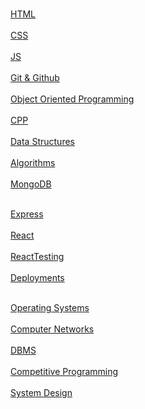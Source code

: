 </br><a href="./HTML/html.md">HTML</a></br>
</br><a href="./CSS/css.md">CSS</a></br>
</br><a href="./JS/js.md">JS</a></br>
</br><a href="./Git/GitGithub.md">Git & Github</a></br>
</br><a href="./OOPS/OOPS.md">Object Oriented Programming</a></br>
</br><a href="./CPP/CPP.md">CPP</a></br>
</br><a href="./DSA/DataStructures/DataStructures.md">Data Structures</a></br>
</br><a href="./DSA/Algorithms/Algorithms.md">Algorithms</a></br>
</br><a href="./MongoDB/MongoDB.md">MongoDB</a></br>

</br><a href="./Express/Express.md">Express</a></br>
</br><a href="./React/React.md">React</a></br>
</br><a href="./ReactTesting/RectTesting.md">ReactTesting</a></br>
</br><a href="./Deployments/Deployments.md">Deployments</a></br>

</br><a href="./OperatingSystem/OS.md">Operating Systems</a></br>
</br><a href="./CN/ComputerNetworks.md">Computer Networks</a></br>
</br><a href="./DBMS/DBMS.md">DBMS</a></br>
</br><a href="./CP/CompetitiveProgramming.md">Competitive Programming</a></br>
</br><a href="./SystemDesign/SystemDesign.md">System Design</a></br>
